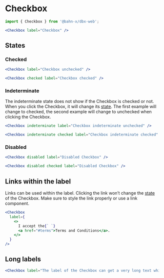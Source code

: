 # Checkbox

```js
import { Checkbox } from '@bahn-x/dbx-web';
```

```jsx
<Checkbox label="Checkbox" />
```

## States

### Checked

```jsx
<Checkbox label="Checkbox unchecked" />
```

```jsx
<Checkbox checked label="Checkbox checked" />
```

### Indeterminate

The indeterminate state does not show if the Checkbox is checked or not. When you click the Checkbox, it will change its [state](#states). The first example will change to checked, the second example will change to unchecked when clicking the Checkbox.

```jsx
<Checkbox indeterminate label="Checkbox indeterminate unchecked" />
```

```jsx
<Checkbox indeterminate checked label="Checkbox indeterminate checked" />
```

### Disabled

```jsx
<Checkbox disabled label="Disabled Checkbox" />
```

```jsx
<Checkbox disabled checked label="Disabled Checkbox" />
```

## Links within the label

Links can be used within the label. Clicking the link won’t change the [state](#states) of the Checkbox. Make sure to style the link properly or use a link component.

```jsx
<Checkbox
  label={
    <>
      I accept the{` `}
      <a href="#terms">Terms and Conditions</a>.
    </>
  }
/>
```

## Long labels

```jsx
<Checkbox label="The label of the Checkbox can get a very long text which is sometimes needed for accepting terms of use or privacy terms. In this case the label wraps nicely and the checkbox stays aligned with the first line of the label." />
```
